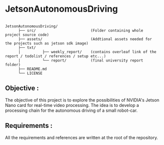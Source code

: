 # JetsonAutonomousDriving

<pre><code>
JetsonAutonomousDriving/
      ├── src/                         (Folder containing whole project source code)
      ├── assets/ 	                   (Addtional assets needed for the projects such as jetson sdk image)   
      ├── txt/                   
      |          ├── weekly_report/    (contains overleaf link of the report / todolist / references / setup etc...)
      |          └── report/           (final university report folder)
      ├── README.md		          
      └── LICENSE  
</pre></code>

## Objective :

The objective of this project is to explore the possibilities of NVIDIA's Jetson Nano card for real-time video processing. The idea is to develop a processing chain for the autonomous driving of a small robot-car.

## Requirements :

All the requirements and references are written at the root of the repository.

